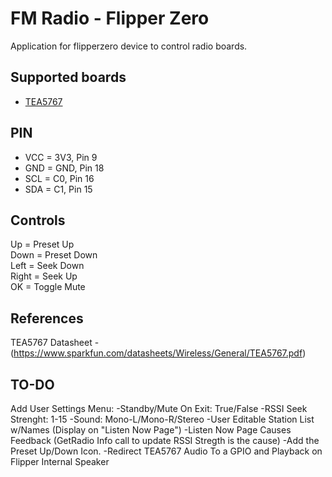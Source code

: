 # FM Radio - Flipper Zero
Application for flipperzero device to control radio boards.

## Supported boards
* [TEA5767](https://www.sparkfun.com/datasheets/Wireless/General/TEA5767.pdf)

## PIN
 - VCC = 3V3, Pin 9
 - GND = GND, Pin 18
 - SCL = C0, Pin 16
 - SDA = C1, Pin 15

## Controls
Up = Preset Up<br>
Down = Preset Down<br>
Left = Seek Down<br>
Right = Seek Up<br>
OK = Toggle Mute

## References
TEA5767 Datasheet - (https://www.sparkfun.com/datasheets/Wireless/General/TEA5767.pdf)


## TO-DO
Add User Settings Menu: 
-Standby/Mute On Exit: True/False
-RSSI Seek Strenght: 1-15
-Sound: Mono-L/Mono-R/Stereo
-User Editable Station List w/Names (Display on "Listen Now Page")
-Listen Now Page Causes Feedback (GetRadio Info call to update RSSI Stregth is the cause)
-Add the Preset Up/Down Icon.
-Redirect TEA5767 Audio To a GPIO and Playback on Flipper Internal Speaker
